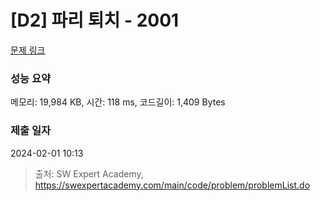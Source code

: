 # [D2] 파리 퇴치 - 2001 

[문제 링크](https://swexpertacademy.com/main/code/problem/problemDetail.do?contestProbId=AV5PzOCKAigDFAUq) 

### 성능 요약

메모리: 19,984 KB, 시간: 118 ms, 코드길이: 1,409 Bytes

### 제출 일자

2024-02-01 10:13



> 출처: SW Expert Academy, https://swexpertacademy.com/main/code/problem/problemList.do